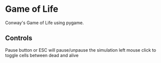 # Game of Life
Conway's Game of Life using pygame.

## Controls
Pause button or ESC will pause/unpause the simulation
left mouse click to toggle cells between dead and alive